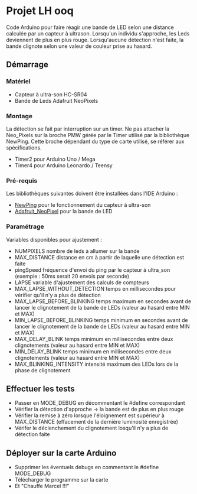 # Projet LH ooq

Code Arduino pour faire réagir une bande de LED selon une distance calculée par un capteur à ultrason.
Lorsqu'un individu s'approche, les Leds deviennent de plus en plus rouge.
Lorsqu'aucune détection n'est faite, la bande clignote selon une valeur de couleur prise au hasard.

## Démarrage


### Matériel

* Capteur à ultra-son HC-SR04
* Bande de Leds Adafruit NeoPixels

### Montage

La détection se fait par interruption sur un timer. Ne pas attacher la Neo_Pixels sur la broche PMW gérée par le Timer utilisé par la bibliothèque NewPing. Cette broche dépendant du type de carte utilisé, se référer aux spécifications.

* Timer2 pour Arduino Uno / Mega
* Timer4 pour Arduino Leonardo / Teensy


### Pré-requis

Les bibliothèques suivantes doivent être installées dans l'IDE Arduino : 

* [NewPing](https://bitbucket.org/teckel12/arduino-new-ping/downloads/) pour le fonctionnement du capteur à ultra-son 
* [Adafruit_NeoPixel](https://github.com/adafruit/Adafruit_NeoPixel) pour la bande de LED

### Paramétrage

Variables disponibles pour ajustement :

* NUMPIXELS nombre de leds à allumer sur la bande
* MAX_DISTANCE distance en cm à partir de laquelle une détection est faite
* pingSpeed fréquence d'envoi du ping par le capteur à ultra_son (exemple : 50ms serait 20 envois par seconde)
* LAPSE variable d'ajustement des calculs de compteurs
* MAX_LAPSE_WITHOUT_DETECTION temps en millisecondes pour vérifier qu'il n'y a plus de détection
* MAX_LAPSE_BEFORE_BLINKING temps maximum en secondes avant de lancer le clignotement de la bande de LEDs (valeur au hasard entre MIN et MAX)
* MIN_LAPSE_BEFORE_BLINKING temps minimum en secondes avant de lancer le clignotement de la bande de LEDs (valeur au hasard entre MIN et MAX)
* MAX_DELAY_BLINK temps minimum en millisecondes entre deux clignotements (valeur au hasard entre MIN et MAX)
* MIN_DELAY_BLINK temps minimum en millisecondes entre deux clignotements (valeur au hasard entre MIN et MAX)
* MAX_BLINKING_INTENSITY intensité maximum des LEDs lors de la phase de clignotement

## Effectuer les tests

* Passer en MODE_DEBUG en décommentant le #define correspondant
* Vérifier la détection d'approche -> la bande est de plus en plus rouge
* Vérifier la remise à zéro lorsque l'éloignement est supérieur à MAX_DISTANCE (effacement de la dernière luminosité enregistrée)
* Vérifer le déclenchement du clignotement losqu'il n'y a plus de détection faite

## Déployer sur la carte Arduino

* Supprimer les éventuels debugs en commentant le #define MODE_DEBUG
* Télécharger le programme sur la carte
* Et "Chauffe Marcel !!!"





